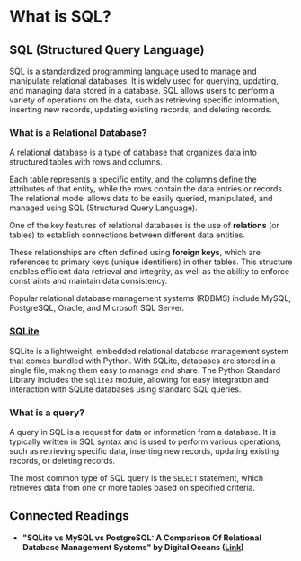 # What is SQL?

## SQL (Structured Query Language)&#x20;

SQL is a standardized programming language used to manage and manipulate relational databases. It is widely used for querying, updating, and managing data stored in a database. SQL allows users to perform a variety of operations on the data, such as retrieving specific information, inserting new records, updating existing records, and deleting records.

### What is a Relational Database?

A relational database is a type of database that organizes data into structured tables with rows and columns.&#x20;

Each table represents a specific entity, and the columns define the attributes of that entity, while the rows contain the data entries or records. The relational model allows data to be easily queried, manipulated, and managed using SQL (Structured Query Language).

One of the key features of relational databases is the use of **relations** (or tables) to establish connections between different data entities.&#x20;

These relationships are often defined using **foreign keys**, which are references to primary keys (unique identifiers) in other tables. This structure enables efficient data retrieval and integrity, as well as the ability to enforce constraints and maintain data consistency.&#x20;

Popular relational database management systems (RDBMS) include MySQL, PostgreSQL, Oracle, and Microsoft SQL Server.

### [SQLite](https://www.sqlite.org/)

SQLite is a lightweight, embedded relational database management system that comes bundled with Python. With SQLite, databases are stored in a single file, making them easy to manage and share. The Python Standard Library includes the `sqlite3` module, allowing for easy integration and interaction with SQLite databases using standard SQL queries.

### What is a query?

A query in SQL is a request for data or information from a database. It is typically written in SQL syntax and is used to perform various operations, such as retrieving specific data, inserting new records, updating existing records, or deleting records.

The most common type of SQL query is the `SELECT` statement, which retrieves data from one or more tables based on specified criteria.

## Connected Readings

* **"SQLite vs MySQL vs PostgreSQL: A Comparison Of Relational Database Management Systems" by Digital Oceans (**[**Link**](https://www.digitalocean.com/community/tutorials/sqlite-vs-mysql-vs-postgresql-a-comparison-of-relational-database-management-systems)**)**
